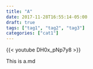 ```yaml
---
title: "A"
date: 2017-11-28T16:55:14-05:00
draft: true
tags: ["tag1", "tag2", "tag3"]
categories: ["cat1"]
---
```

{{< youtube DH0x_pNp7y8 >}}

This is a.md

